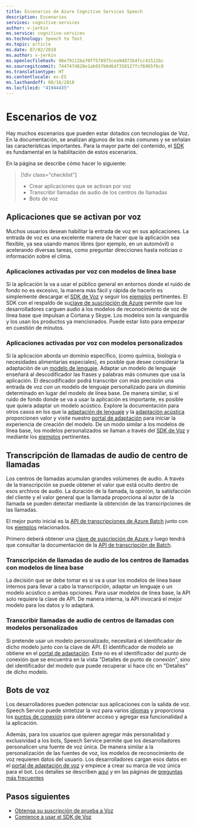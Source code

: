 ```yaml
---
title: Escenarios de Azure Cognitive Services Speech
description: Escenarios
services: cognitive-services
author: v-jerkin
ms.service: cognitive-services
ms.technology: Speech to Text
ms.topic: article
ms.date: 07/02/2018
ms.author: v-jerkin
ms.openlocfilehash: 98e79112ba70ff578975cea9d872b4fcc41512bc
ms.sourcegitcommit: 744747d828e1ab937b0d6df358127fcf6965f8c8
ms.translationtype: HT
ms.contentlocale: es-ES
ms.lasthandoff: 08/16/2018
ms.locfileid: "41944435"
---
```

# <a name="speech-scenarios"></a>Escenarios de voz

Hay muchos escenarios que pueden estar dotados con tecnologías de Voz. En la documentación, se analizan algunos de los más comunes y se señalan las características importantes. Para la mayor parte del contenido, el [SDK](speech-sdk.md) es fundamental en la habilitación de estos escenarios.

En la página se describe cómo hacer lo siguiente:
> [!div class="checklist"]
> * Crear aplicaciones que se activan por voz
> * Transcribir llamadas de audio de los centros de llamadas
> * Bots de voz

## <a name="voice-triggered-apps"></a>Aplicaciones que se activan por voz

Muchos usuarios desean habilitar la entrada de voz en sus aplicaciones. La entrada de voz es una excelente manera de hacer que la aplicación sea flexible, ya sea usando manos libres (por ejemplo, en un automóvil) o acelerando diversas tareas, como preguntar direcciones hasta noticias o información sobre el clima. 

### <a name="voice-triggered-apps-with-baseline-models"></a>Aplicaciones activadas por voz con modelos de línea base

Si la aplicación la va a usar el público general en entornos donde el ruido de fondo no es excesivo, la manera más fácil y rápida de hacerlo es simplemente descargar el [SDK de Voz](speech-sdk.md) y seguir los [ejemplos](quickstart-csharp-dotnet-windows.md) pertinentes. El SDK con el respaldo de su[clave de suscripción de Azure](https://azure.microsoft.com/try/cognitive-services/) permite que los desarrolladores carguen audio a los modelos de reconocimiento de voz de línea base que impulsan a Cortana y Skype. Los modelos son la vanguardia y los usan los productos ya mencionados. Puede estar listo para empezar en cuestión de minutos.

### <a name="voice-triggered-apps-with-custom-models"></a>Aplicaciones activadas por voz con modelos personalizados

Si la aplicación aborda un dominio específico, (como química, biología o necesidades alimentarias especiales), es posible que desee considerar la adaptación de un [modelo de lenguaje](how-to-customize-language-model.md). Adaptar un modelo de lenguaje enseñará al descodificador las frases y palabras más comunes que usa la aplicación. El descodificador podrá transcribir con más precisión una entrada de voz con un modelo de lenguaje personalizado para un dominio determinado en lugar del modelo de línea base. De manera similar, si el ruido de fondo donde se va a usar la aplicación es importante, es posible que quiera adaptar un modelo acústico. Explore la documentación para otros casos en los que la [adaptación de lenguaje](how-to-customize-language-model.md) y la [adaptación acústica](how-to-customize-acoustic-models.md) proporcionen valor y visite nuestro [portal de adaptación](https://customspeech.ai) para iniciar la experiencia de creación del modelo. De un modo similar a los modelos de línea base, los modelos personalizados se llaman a través del [SDK de Voz](speech-sdk.md) y mediante los [ejemplos](quickstart-csharp-dotnet-windows.md) pertinentes.

## <a name="transcribe-call-center-audio-calls"></a>Transcripción de llamadas de audio de centro de llamadas

Los centros de llamadas acumulan grandes volúmenes de audio. A través de la transcripción se puede obtener el valor que está oculto dentro de esos archivos de audio. La duración de la llamada, la opinión, la satisfacción del cliente y el valor general que la llamada proporciona al autor de la llamada se pueden detectar mediante la obtención de las transcripciones de las llamadas.

El mejor punto inicial es la [API de transcripciones de Azure Batch](batch-transcription.md) junto con los [ejemplos](https://github.com/PanosPeriorellis/Speech_Service-BatchTranscriptionAPI) relacionados.

Primero deberá obtener una [clave de suscripción de Azure ](https://azure.microsoft.com/try/cognitive-services/) y luego tendrá que consultar la documentación de la [API de transcripción de Batch](batch-transcription.md).

### <a name="transcribe-call-center-audio-calls-with-baseline-models"></a>Transcripción de llamadas de audio de los centros de llamadas con modelos de línea base

La decisión que se debe tomar es si va a usar los modelos de línea base internos para llevar a cabo la transcripción, adaptar un lenguaje o un modelo acústico o ambas opciones. Para usar modelos de línea base, la API solo requiere la clave de API. De manera interna, la API invocará el mejor modelo para los datos y lo adaptará.

### <a name="transcribe-call-center-audio-calls-with-custom-models"></a>Transcribir llamadas de audio de centros de llamadas con modelos personalizados

Si pretende usar un modelo personalizado, necesitará el identificador de dicho modelo junto con la clave de API. El identificador de modelo se obtiene en el [portal de adaptación](https://customspeech.ai). Este no es el identificador del punto de conexión que se encuentra en la vista "Detalles de punto de conexión", sino del identificador del modelo que puede recuperar si hace clic en "Detalles" de dicho modelo.

## <a name="voice-bots"></a>Bots de voz

Los desarrolladores pueden potenciar sus aplicaciones con la salida de voz. Speech Service puede sintetizar la voz para varios [idiomas](supported-languages.md) y proporciona los [puntos de conexión](rest-apis.md) para obtener acceso y agregar esa funcionalidad a la aplicación.

Además, para los usuarios que quieren agregar más personalidad y exclusividad a los bots, Speech Service permite que los desarrolladores personalicen una fuente de voz única. De manera similar a la personalización de las fuentes de voz, los modelos de reconocimiento de voz requieren datos del usuario. Los desarrolladores cargan esos datos en el [portal de adaptación de voz](https://customspeech.ai) y empiece a crear su marca de voz única para el bot. Los detalles se describen [aquí](how-to-text-to-speech.md) y en las páginas de [preguntas más frecuentes](faq-text-to-speech.md) 

## <a name="next-steps"></a>Pasos siguientes

* [Obtenga su suscripción de prueba a Voz](https://azure.microsoft.com/try/cognitive-services/)
* [Comience a usar el SDK de Voz](speech-sdk.md)
